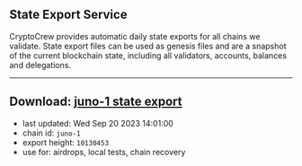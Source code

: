 ## State Export Service
CryptoCrew provides automatic daily state exports for all chains we validate. State export files can be used as genesis files and are a snapshot of the current blockchain state, including all validators, accounts, balances and delegations.

---
**Download: [juno-1 state export](https://dl.ccvalidators.com/SERVICE/juno/juno-1_export_10130453.json)**
---

- last updated: Wed Sep 20 2023 14:01:00
- chain id: `juno-1`
- export height: `10130453`
- use for: airdrops, local tests, chain recovery
